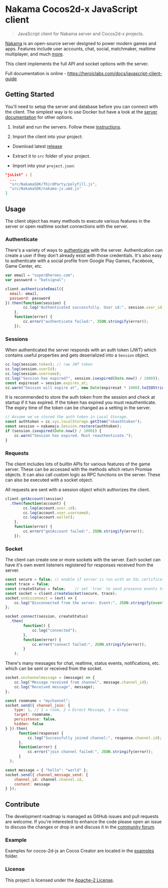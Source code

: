 Nakama Cocos2d-x JavaScript client
========================

> JavaScript client for Nakama server and Cocos2d-x projects.

[Nakama](https://github.com/heroiclabs/nakama) is an open-source server designed to power modern games and apps. Features include user accounts, chat, social, matchmaker, realtime multiplayer, and much [more](https://heroiclabs.com).

This client implements the full API and socket options with the server.

Full documentation is online - https://heroiclabs.com/docs/javascript-client-guide

## Getting Started

You'll need to setup the server and database before you can connect with the client. The simplest way is to use Docker but have a look at the [server documentation](https://github.com/heroiclabs/nakama#getting-started) for other options.

1. Install and run the servers. Follow these [instructions](https://heroiclabs.com/docs/install-docker-quickstart).

2. Import the client into your project:

  - Download latest [release](https://github.com/heroiclabs/nakama-cocos2d-x-javascript/releases/latest)

  - Extract it to `src` folder of your project.

  - Import into your `project.json`:

```json
"jsList" : [
  ...
  "src/NakamaSDK/ThirdParty/polyfill.js",
  "src/NakamaSDK/nakama-js.umd.js"
]
```

## Usage

The client object has many methods to execute various features in the server or open realtime socket connections with the server.

### Authenticate

There's a variety of ways to [authenticate](https://heroiclabs.com/docs/authentication) with the server. Authentication can create a user if they don't already exist with those credentials. It's also easy to authenticate with a social profile from Google Play Games, Facebook, Game Center, etc.

```js
var email = "super@heroes.com";
var password = "batsignal";

client.authenticateEmail({
  email: email,
  password: password
}).then(function(session) {
        cc.log("Authenticated successfully. User id:", session.user_id);
    },
    function(error) {
        cc.error("authenticate failed:", JSON.stringify(error));
    });
```

### Sessions

When authenticated the server responds with an auth token (JWT) which contains useful properties and gets deserialized into a `Session` object.

```js
cc.log(session.token); // raw JWT token
cc.log(session.userId);
cc.log(session.username);
cc.log("Session has expired?", session.isexpired(Date.now() / 1000));
const expiresat = session.expires_at;
cc.warn("Session will expire at", new Date(expiresat * 1000).toISOString());
```

It is recommended to store the auth token from the session and check at startup if it has expired. If the token has expired you must reauthenticate. The expiry time of the token can be changed as a setting in the server.

```js
// Assume we've stored the auth token in Local Storage.
const authtoken = cc.sys.localStorage.getItem("nkauthtoken");
const session = nakamajs.Session.restore(authtoken);
if (session.isexpired(Date.now() / 1000)) {
    cc.warn("Session has expired. Must reauthenticate.");
}
```

### Requests

The client includes lots of builtin APIs for various features of the game server. These can be accessed with the methods which return Promise objects. It can also call custom logic as RPC functions on the server. These can also be executed with a socket object.

All requests are sent with a session object which authorizes the client.

```js
client.getAccount(session)
  .then(function(account) {
        cc.log(account.user.id);
        cc.log(account.user.username);
        cc.log(account.wallet);
    },
    function(error) {
        cc.error("getAccount failed:", JSON.stringify(error));
    });
```

### Socket

The client can create one or more sockets with the server. Each socket can have it's own event listeners registered for responses received from the server.

```js
const secure = false; // enable if server is run with an SSL certificate
const trace = false;
const createStatus = false;    // set `true` to send presence events to subscribed users.
const socket = client.createSocket(secure, trace);
socket.ondisconnect = (evt) => {
    cc.log("Disconnected from the server. Event:", JSON.stringify(event));
};

socket.connect(session, createStatus)
  .then(
        function() {
            cc.log("connected");
        },
        function(error) {
            cc.error("connect failed:", JSON.stringify(error));
        }
    );
```

There's many messages for chat, realtime, status events, notifications, etc. which can be sent or received from the socket.

```js
socket.onchannelmessage = (message) => {
    cc.log("Message received from channel", message.channel_id);
    cc.log("Received message", message);
};

const roomname = "mychannel";
socket.send({ channel_join: {
    type: 1, // 1 = room, 2 = Direct Message, 3 = Group
    target: roomname,
    persistence: false,
    hidden: false
} }).then(
      function(response) {
          cc.log("Successfully joined channel:", response.channel.id);
      },
      function(error) {
          cc.error("join channel failed:", JSON.stringify(error));
      }
  );

const message = { "hello": "world" };
socket.send({ channel_message_send: {
    channel_id: channel.channel.id,
    content: message
} });
```

## Contribute

The development roadmap is managed as GitHub issues and pull requests are welcome. If you're interested to enhance the code please open an issue to discuss the changes or drop in and discuss it in the [community forum](https://forum.heroiclabs.com).

### Example

Examples for cocos-2d-js an Cocos Creator are located in the [examples](https://github.com/heroiclabs/nakama-cocos2d-x-javascript/tree/master/examples) folder.

### License

This project is licensed under the [Apache-2 License](https://github.com/heroiclabs/nakama-dotnet/blob/master/LICENSE).
